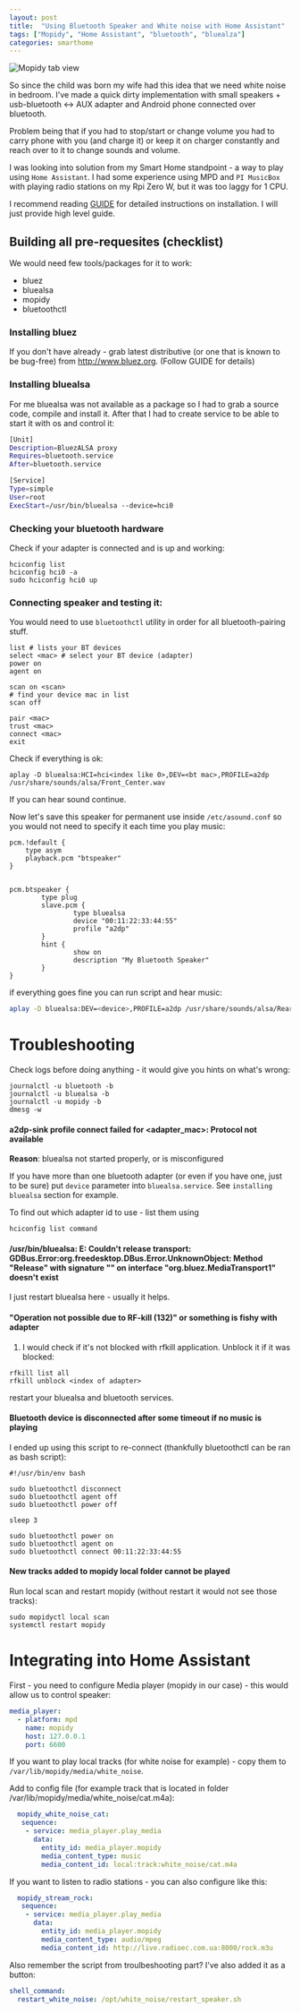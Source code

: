 ```yaml
---
layout: post
title:  "Using Bluetooth Speaker and White noise with Home Assistant"
tags: ["Mopidy", "Home Assistant", "bluetooth", "bluealza"]
categories: smarthome
---
```


![Mopidy tab view](/assets/2019-12-16/mopidy_tab.png)

So since the child was born my wife had this idea that we need white noise in bedroom. I've made a quick dirty implementation with small speakers + usb-bluetooth <-> AUX adapter  and Android phone connected over bluetooth.

Problem being that if you had to stop/start or change volume you had to carry phone with you (and charge it) or keep it on charger constantly and reach over to it to change sounds and volume.

I was looking into solution from my Smart Home standpoint - a way to play using `Home Assistant`. I had some experience using MPD and `PI MusicBox` with playing radio stations on my Rpi Zero W, but it was too laggy for 1 CPU.

I recommend reading [GUIDE][complete-flow] for detailed instructions on installation. I will just provide high level guide.

## Building all pre-requesites (checklist)
We would need few tools/packages for it to work:

* bluez
* bluealsa
* mopidy
* bluetoothctl

### Installing bluez
If you don't have already - grab latest distributive (or one that is known to be bug-free) from http://www.bluez.org. (Follow GUIDE for details)

### Installing bluealsa
For me bluealsa was not available as a package so I had to grab a source code, compile and install it. After that I had to create service to be able to start it with os and control it:

```bash
[Unit]
Description=BluezALSA proxy
Requires=bluetooth.service
After=bluetooth.service

[Service]
Type=simple
User=root
ExecStart=/usr/bin/bluealsa --device=hci0
```

### Checking your bluetooth hardware
Check if your adapter is connected and is up and working:  

```
hciconfig list
hciconfig hci0 -a
sudo hciconfig hci0 up
```

### Connecting speaker and testing it:
You would need to use `bluetoothctl` utility in order for all bluetooth-pairing stuff.

```
list # lists your BT devices
select <mac> # select your BT device (adapter)
power on
agent on

scan on <scan>
# find your device mac in list
scan off

pair <mac>
trust <mac>
connect <mac>
exit
```

Check if everything is ok:

```
aplay -D bluealsa:HCI=hci<index like 0>,DEV=<bt mac>,PROFILE=a2dp /usr/share/sounds/alsa/Front_Center.wav
```
If you can hear sound continue. 


Now let's save this speaker for permanent use inside `/etc/asound.conf` so you would not need to specify it each time you play music:

```
pcm.!default {
    type asym
    playback.pcm "btspeaker"
}


pcm.btspeaker {
        type plug
        slave.pcm {
                type bluealsa
                device "00:11:22:33:44:55"
                profile "a2dp"
        }
        hint {
                show on
                description "My Bluetooth Speaker"
        }
}
```

if everything goes fine you can run script and hear music:
```bash
aplay -D bluealsa:DEV=<device>,PROFILE=a2dp /usr/share/sounds/alsa/Rear_Left.wav
```

# Troubleshooting

Check logs before doing anything - it would give you hints on what's wrong:
```
journalctl -u bluetooth -b
journalctl -u bluealsa -b
journalctl -u mopidy -b
dmesg -w
```

#### a2dp-sink profile connect failed for <adapter_mac>: Protocol not available

__Reason__: bluealsa not started properly, or is misconfigured

If you have more than one bluetooth adapter (or even if you have one, just to be sure) put `device` parameter into `bluealsa.service`. See `installing bluealsa` section for example.

To find out which adapter id to use - list them using
```
hciconfig list command
```

#### /usr/bin/bluealsa: E: Couldn't release transport: GDBus.Error:org.freedesktop.DBus.Error.UnknownObject: Method "Release" with signature "" on interface "org.bluez.MediaTransport1" doesn't exist

I just restart bluealsa here - usually it helps.


#### "Operation not possible due to RF-kill (132)" or something is fishy with adapter
1) I would check if it's not blocked with rfkill application. Unblock it if it was blocked:

```
rfkill list all
rfkill unblock <index of adapter>
```

restart your bluealsa and bluetooth services.


#### Bluetooth device is disconnected after some timeout if no music is playing
I ended up using this script to re-connect (thankfully bluetoothctl can be ran as bash script):

```console
#!/usr/bin/env bash

sudo bluetoothctl disconnect
sudo bluetoothctl agent off
sudo bluetoothctl power off

sleep 3

sudo bluetoothctl power on
sudo bluetoothctl agent on
sudo bluetoothctl connect 00:11:22:33:44:55
```

#### New tracks added to mopidy local folder cannot be played
Run local scan and restart mopidy (without restart it would not see those tracks):

```
sudo mopidyctl local scan
systemctl restart mopidy
```

# Integrating into Home Assistant
First - you need to configure Media player (mopidy in our case) - this would allow us to control speaker:

```yaml
media_player:
  - platform: mpd
    name: mopidy
    host: 127.0.0.1
    port: 6600
```

If you want to play local tracks (for white noise for example) - copy them to `/var/lib/mopidy/media/white_noise`.

Add to config file (for example track that is located in folder /var/lib/mopidy/media/white_noise/cat.m4a):
```yaml
  mopidy_white_noise_cat:
   sequence:
    - service: media_player.play_media
      data:
        entity_id: media_player.mopidy
        media_content_type: music
        media_content_id: local:track:white_noise/cat.m4a
```        

If you want to listen to radio stations - you can also configure like this:
```yaml
  mopidy_stream_rock:
   sequence:  
    - service: media_player.play_media
      data:
        entity_id: media_player.mopidy
        media_content_type: audio/mpeg
        media_content_id: http://live.radioec.com.ua:8000/rock.m3u
```

Also remember the script from troulbeshooting part? I've also added it as a button:
```yaml
shell_command:
  restart_white_noise: /opt/white_noise/restart_speaker.sh
```


[complete-flow]: https://www.sigmdel.ca/michel/ha/rpi/bluetooth_02_en.html#bluez
